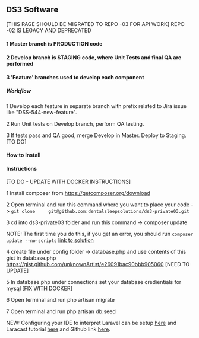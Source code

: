 ## DS3 Software

[THIS PAGE SHOULD BE MIGRATED TO REPO -03 FOR API WORK]
REPO -02 IS LEGACY AND DEPRECATED

#### 1 Master branch is PRODUCTION code
#### 2 Develop branch is STAGING code, where Unit Tests and final QA are performed
#### 3 'Feature' branches used to develop each component
##### Workflow
1 Develop each feature in separate branch with prefix related to Jira issue like "DSS-544-new-feature".

2 Run Unit tests on Develop branch, perform QA testing.

3 If tests pass and QA good, merge Develop in Master. Deploy to Staging. [TO DO]


#### How to Install
#### Instructions

[TO DO - UPDATE WITH DOCKER INSTRUCTIONS]

1 Install composer from https://getcomposer.org/download

2 Open terminal and run this command where you want to place your code -> ```git clone    
   git@github.com:dentalsleepsolutions/ds3-private03.git```
   
3 cd into ds3-private03 folder and run this command -> composer update

NOTE: The first time you do this, if you get an error, you should run ```composer update --no-scripts```
[link to solution](https://stackoverflow.com/questions/28468625/laravel-5-failed-opening-required-bootstrap-vendor-autoload-php)

4 create file under config folder -> database.php and use contents of this gist in database.php   
   https://gist.github.com/unknownArtist/e26091bac90bbb905060  [NEED TO UPDATE]
   
5 In database.php under connections set your database credientials for mysql [FIX WITH DOCKER]

6 Open terminal and run php artisan migrate

7 Open terminal and run php artisan db:seed

NEW: Configuring your IDE to interpret Laravel can be setup [here](https://www.dunebook.com/5-best-ide-laravel-ide-with-laravel-ide-helper/) and Laracast tutorial [here](https://laracasts.com/series/how-to-be-awesome-in-phpstorm/episodes/15) and Github link [here](https://github.com/barryvdh/laravel-ide-helper).
